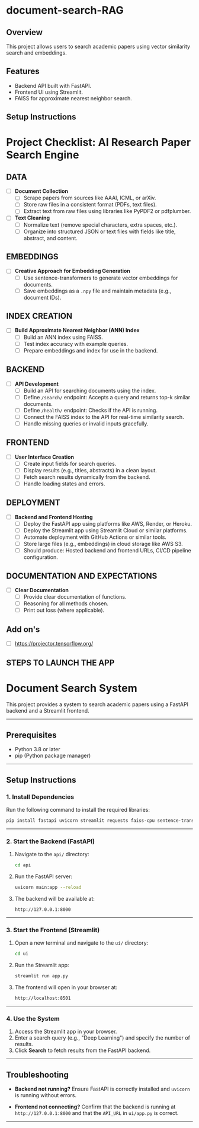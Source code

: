 # document-search-RAG

## Overview
This project allows users to search academic papers using vector similarity search and embeddings.

## Features
- Backend API built with FastAPI.
- Frontend UI using Streamlit.
- FAISS for approximate nearest neighbor search.

## Setup Instructions

# Project Checklist: AI Research Paper Search Engine

## DATA

- [ ] **Document Collection**
  - [ ] Scrape papers from sources like AAAI, ICML, or arXiv.
  - [ ] Store raw files in a consistent format (PDFs, text files).
  - [ ] Extract text from raw files using libraries like PyPDF2 or pdfplumber.

- [ ] **Text Cleaning**
  - [ ] Normalize text (remove special characters, extra spaces, etc.).
  - [ ] Organize into structured JSON or text files with fields like title, abstract, and content.

## EMBEDDINGS

- [ ] **Creative Approach for Embedding Generation**
  - [ ] Use sentence-transformers to generate vector embeddings for documents.
  - [ ] Save embeddings as a `.npy` file and maintain metadata (e.g., document IDs).

## INDEX CREATION

- [ ] **Build Approximate Nearest Neighbor (ANN) Index**
  - [ ] Build an ANN index using FAISS.
  - [ ] Test index accuracy with example queries.
  - [ ] Prepare embeddings and index for use in the backend.

## BACKEND

- [ ] **API Development**
  - [ ] Build an API for searching documents using the index.
  - [ ] Define `/search/` endpoint: Accepts a query and returns top-k similar documents.
  - [ ] Define `/health/` endpoint: Checks if the API is running.
  - [ ] Connect the FAISS index to the API for real-time similarity search.
  - [ ] Handle missing queries or invalid inputs gracefully.

## FRONTEND

- [ ] **User Interface Creation**
  - [ ] Create input fields for search queries.
  - [ ] Display results (e.g., titles, abstracts) in a clean layout.
  - [ ] Fetch search results dynamically from the backend.
  - [ ] Handle loading states and errors.

## DEPLOYMENT

- [ ] **Backend and Frontend Hosting**
  - [ ] Deploy the FastAPI app using platforms like AWS, Render, or Heroku.
  - [ ] Deploy the Streamlit app using Streamlit Cloud or similar platforms.
  - [ ] Automate deployment with GitHub Actions or similar tools.
  - [ ] Store large files (e.g., embeddings) in cloud storage like AWS S3.
  - [ ] Should produce: Hosted backend and frontend URLs, CI/CD pipeline configuration.

## DOCUMENTATION AND EXPECTATIONS

- [ ] **Clear Documentation**
  - [ ] Provide clear documentation of functions.
  - [ ] Reasoning for all methods chosen.
  - [ ] Print out loss (where applicable).

## Add on's

- [ ] https://projector.tensorflow.org/


## STEPS TO LAUNCH THE APP


# Document Search System

This project provides a system to search academic papers using a FastAPI backend and a Streamlit frontend.

---

## Prerequisites

- Python 3.8 or later
- pip (Python package manager)

---

## Setup Instructions

### 1. Install Dependencies

Run the following command to install the required libraries:

```bash
pip install fastapi uvicorn streamlit requests faiss-cpu sentence-transformers
```

---

### 2. Start the Backend (FastAPI)

1. Navigate to the `api/` directory:
   ```bash
   cd api
   ```

2. Run the FastAPI server:
   ```bash
   uvicorn main:app --reload
   ```

3. The backend will be available at:
   ```
   http://127.0.0.1:8000
   ```

---

### 3. Start the Frontend (Streamlit)

1. Open a new terminal and navigate to the `ui/` directory:
   ```bash
   cd ui
   ```

2. Run the Streamlit app:
   ```bash
   streamlit run app.py
   ```

3. The frontend will open in your browser at:
   ```
   http://localhost:8501
   ```

---

### 4. Use the System

1. Access the Streamlit app in your browser.
2. Enter a search query (e.g., "Deep Learning") and specify the number of results.
3. Click **Search** to fetch results from the FastAPI backend.

---

## Troubleshooting

- **Backend not running?**
  Ensure FastAPI is correctly installed and `uvicorn` is running without errors.

- **Frontend not connecting?**
  Confirm that the backend is running at `http://127.0.0.1:8000` and that the `API_URL` in `ui/app.py` is correct.

---
